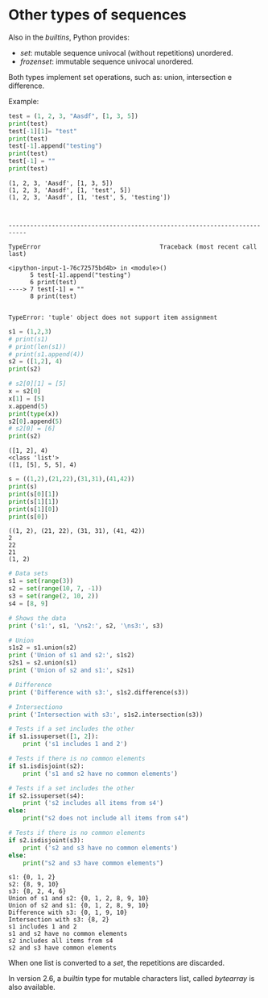 
# Other types of sequences

Also in the *builtins*, Python provides:

+ *set*: mutable sequence univocal (without repetitions) unordered.
+ *frozenset*: immutable sequence univocal unordered.

Both types implement set operations, such as: union, intersection e difference.

Example:


```python
test = (1, 2, 3, "Aasdf", [1, 3, 5])
print(test)
test[-1][1]= "test"  
print(test)
test[-1].append("testing")
print(test)
test[-1] = ""
print(test)
```

    (1, 2, 3, 'Aasdf', [1, 3, 5])
    (1, 2, 3, 'Aasdf', [1, 'test', 5])
    (1, 2, 3, 'Aasdf', [1, 'test', 5, 'testing'])



    ---------------------------------------------------------------------------

    TypeError                                 Traceback (most recent call last)

    <ipython-input-1-76c72575bd4b> in <module>()
          5 test[-1].append("testing")
          6 print(test)
    ----> 7 test[-1] = ""
          8 print(test)


    TypeError: 'tuple' object does not support item assignment



```python
s1 = (1,2,3)
# print(s1)
# print(len(s1))
# print(s1.append(4))
s2 = ([1,2], 4)
print(s2)

# s2[0][1] = [5]
x = s2[0]
x[1] = [5]
x.append(5)
print(type(x))
s2[0].append(5)
# s2[0] = [6]
print(s2)
```

    ([1, 2], 4)
    <class 'list'>
    ([1, [5], 5, 5], 4)



```python
s = ((1,2),(21,22),(31,31),(41,42))
print(s)
print(s[0][1])
print(s[1][1])
print(s[1][0])
print(s[0])
```

    ((1, 2), (21, 22), (31, 31), (41, 42))
    2
    22
    21
    (1, 2)



```python
# Data sets
s1 = set(range(3))
s2 = set(range(10, 7, -1))
s3 = set(range(2, 10, 2))
s4 = [8, 9]

# Shows the data
print ('s1:', s1, '\ns2:', s2, '\ns3:', s3)

# Union
s1s2 = s1.union(s2)
print ('Union of s1 and s2:', s1s2)
s2s1 = s2.union(s1)
print ('Union of s2 and s1:', s2s1)

# Difference
print ('Difference with s3:', s1s2.difference(s3))

# Intersectiono
print ('Intersection with s3:', s1s2.intersection(s3))

# Tests if a set includes the other
if s1.issuperset([1, 2]):
    print ('s1 includes 1 and 2')

# Tests if there is no common elements
if s1.isdisjoint(s2):
    print ('s1 and s2 have no common elements')

# Tests if a set includes the other
if s2.issuperset(s4):
    print ('s2 includes all items from s4')
else:
    print("s2 does not include all items from s4")

# Tests if there is no common elements
if s2.isdisjoint(s3):
    print ('s2 and s3 have no common elements')
else:
    print("s2 and s3 have common elements")
```

    s1: {0, 1, 2} 
    s2: {8, 9, 10} 
    s3: {8, 2, 4, 6}
    Union of s1 and s2: {0, 1, 2, 8, 9, 10}
    Union of s2 and s1: {0, 1, 2, 8, 9, 10}
    Difference with s3: {0, 1, 9, 10}
    Intersection with s3: {8, 2}
    s1 includes 1 and 2
    s1 and s2 have no common elements
    s2 includes all items from s4
    s2 and s3 have common elements


When one list is converted to a *set*, the repetitions are discarded.

In version 2.6, a *builtin* type for mutable characters list, called *bytearray* is also available.
